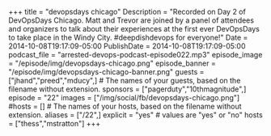 +++
title = "devopsdays chicago"
Description = "Recorded on Day 2 of DevOpsDays Chicago. Matt and Trevor are joined by a panel of attendees and organizers to talk about their experiences at the first ever DevOpsDays to take place in the Windy City. #deepdishdevops for everyone!"
Date = 2014-10-08T19:17:09-05:00
PublishDate = 2014-10-08T19:17:09-05:00
podcast_file = "arrested-devops-podcast-episode022.mp3"
episode_image = "/episode/img/devopsdays-chicago.png"
episode_banner = "/episode/img/devopsdays-chicago-banner.png"
guests = ["jhand","preed","mducy",] # The names of your guests, based on the filename without extension.
sponsors = ["pagerduty","10thmagnitude",]
episode = "22"
images = ["/img/social/fb/devopsdays-chicago.png"]
#hosts = [] # The names of your hosts, based on the filename without extension.
aliases = ["/22",]
explicit = "yes" # values are "yes" or "no"
hosts = ["thess","mstratton"]
+++


